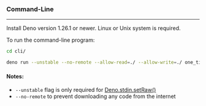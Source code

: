 ### Command-Line
--------------------------
Install Deno version 1.26.1 or newer. Linux or Unix system is required.

To run the command-line program:

```bash
cd cli/

deno run --unstable --no-remote --allow-read=./ --allow-write=./ one_time_setup.ts
```

#### Notes:
- `--unstable` flag is only required for [Deno.stdin.setRaw()](https://doc.deno.land/deno/stable/~/Deno.stdin)
- `--no-remote` to prevent downloading any code from the internet